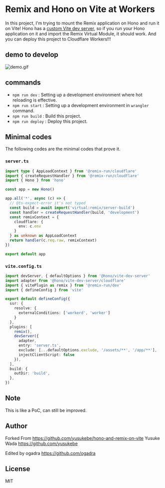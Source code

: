 # Remix and Hono on Vite at Workers

In this project, I'm trying to mount the Remix application on Hono and run it on Vite!
Hono has a [custom Vite dev server](https://github.com/honojs/vite-plugins/tree/main/packages/dev-server), so if you run your Hono application on it and import the Remix Virtual Module, it should work.
And you can deploy this project to Cloudflare Workers!!!

## demo to develop

![demo.gif](./demo.gif)

## commands

- `npm run dev` : Setting up a development environment where hot reloading is effective.
- `npm run start` : Setting up a development environment in `wrangler` command.
- `npm run build` : Build this project.
- `npm run deploy` : Deploy this project.

## Minimal codes

The following codes are the minimal codes that prove it.

### `server.ts`

```ts
import type { AppLoadContext } from '@remix-run/cloudflare'
import { createRequestHandler } from '@remix-run/cloudflare'
import { Hono } from 'hono'

const app = new Hono()

app.all('*', async (c) => {
  // @ts-expect-error it's not typed
  const build = await import('virtual:remix/server-build')
  const handler = createRequestHandler(build, 'development')
  const remixContext = {
    cloudflare: {
      env: c.env
    }
  } as unknown as AppLoadContext
  return handler(c.req.raw, remixContext)
})

export default app
```

### `vite.config.ts`

```ts
import devServer, { defaultOptions } from '@hono/vite-dev-server'
import adapter from '@hono/vite-dev-server/cloudflare'
import { vitePlugin as remix } from '@remix-run/dev'
import { defineConfig } from 'vite'

export default defineConfig({
  ssr: {
    resolve: {
      externalConditions: ['workerd', 'worker']
    }
  },
  plugins: [
    remix(),
    devServer({
      adapter,
      entry: 'server.ts',
      exclude: [...defaultOptions.exclude, '/assets/**', '/app/**'],
      injectClientScript: false
    }),
  ],
  build: {
    outDir: 'build',
  },
})
```

## Note

This is like a PoC, can still be improved.

## Author

Forked From https://github.com/yusukebe/hono-and-remix-on-vite
Yusuke Wada <https://github.com/yusukebe>

Edited by
ogadra <https://github.com/ogadra>

## License

MIT
